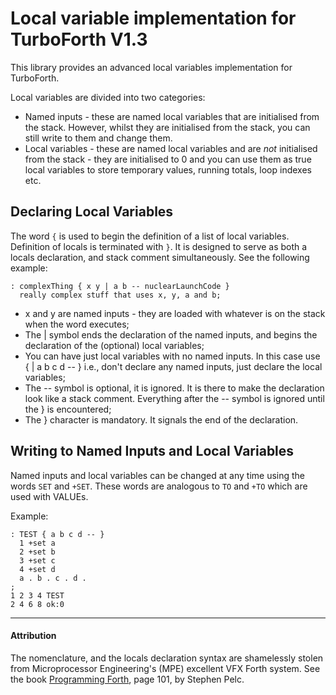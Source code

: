 # Local variable implementation for TurboForth V1.3
This library provides an advanced local variables implementation for TurboForth.

Local variables are divided into two categories:

* Named inputs - these are named local variables that are initialised from the stack. However, whilst they are initialised from the stack, you can still write to them and change them. 
* Local variables - these are named local variables and are _not_ initialised from the stack - they are initialised to 0 and you can use them as true local variables to store temporary values, running totals, loop indexes etc.

## Declaring Local Variables

The word `{` is used to begin the definition of a list of local variables. Definition of locals is terminated with `}`. It is designed to serve as both a locals declaration, and stack comment simultaneously. See the following example:

```
: complexThing { x y | a b -- nuclearLaunchCode }
  really complex stuff that uses x, y, a and b;
```

* x and y are named inputs - they are loaded with whatever is on the stack when the word executes;
* The | symbol ends the declaration of the named inputs, and begins the declaration of the (optional) local variables;
* You can have just local variables with no named inputs. In this case use { | a b c d -- } i.e., don't declare any named inputs, just declare the local variables;
* The -- symbol is optional, it is ignored. It is there to make the declaration look like a stack comment. Everything after the -- symbol is ignored until the } is encountered;
* The } character is mandatory. It signals the end of the declaration.

## Writing to Named Inputs and Local Variables

Named inputs and local variables can be changed at any time using the words `SET` and `+SET`. These words are analogous to `TO` and `+TO` which are used with VALUEs.

Example:

```
: TEST { a b c d -- } 
  1 +set a
  2 +set b
  3 +set c
  4 +set d
  a . b . c . d .
;
1 2 3 4 TEST
2 4 6 8 ok:0
```

---

#### Attribution

The nomenclature, and the locals declaration syntax are shamelessly stolen from Microprocessor Engineering's (MPE) excellent VFX Forth system. See the book [Programming Forth](https://www.mpeforth.com/arena/ProgramForth.pdf), page 101, by Stephen Pelc. 
